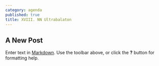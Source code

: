 ```yaml
---
category: agenda
published: true
title: XVIII. NN Ultrabalaton
---
```

## A New Post

Enter text in [Markdown](http://daringfireball.net/projects/markdown/). Use the toolbar above, or click the **?** button for formatting help.
